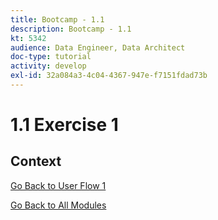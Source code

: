 ```yaml
---
title: Bootcamp - 1.1
description: Bootcamp - 1.1
kt: 5342
audience: Data Engineer, Data Architect
doc-type: tutorial
activity: develop
exl-id: 32a084a3-4c04-4367-947e-f7151fdad73b
---
```

# 1.1 Exercise 1

## Context

[Go Back to User Flow 1](./uc1.md)

[Go Back to All Modules](./../../overview.md)
